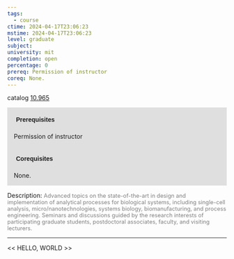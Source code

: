```yaml
---
tags:
  - course
ctime: 2024-04-17T23:06:23
mstime: 2024-04-17T23:06:23
level: graduate
subject: 
university: mit
completion: open
percentage: 0
prereq: Permission of instructor
coreq: None.
---
```


catalog [10.965](http://student.mit.edu/catalog/m10b.html#10.965)

<span style="display: block; padding: 15px; background-color: rgb(100, 100, 100, 0.2);"><font id="m_prereq447_0" style="display: block; font-family: Arial, sans-serif; font-weight: bold; padding: 5px">Prerequisites</font><br><span id="prereq447_0">Permission of instructor</span></span>
<span style="display: block; padding: 15px; background-color: rgb(100, 100, 100, 0.2);"><font id="m_coreq447_0" style="display: block; font-family: Arial, sans-serif; font-weight: bold; padding: 5px">Corequisites</font><br><span id="coreq447_0">None.</span></span>

<font style="">Description:</font>
<font style="color: grey; font-size: 0.8rem;">Advanced topics on the state-of-the-art in design and implementation of analytical processes for biological systems, including single-cell analysis, micro/nanotechnologies, systems biology, biomanufacturing, and process engineering.  Seminars and discussions guided by the research interests of participating graduate students, postdoctoral associates, faculty, and visiting lecturers.</font>



---

<< HELLO, WORLD >>
